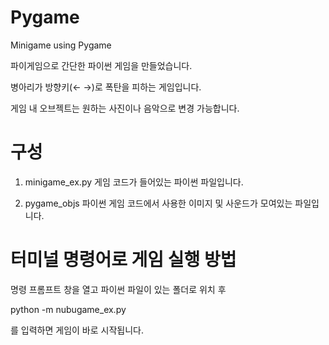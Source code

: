 # Pygame
Minigame using Pygame

파이게임으로 간단한 파이썬 게임을 만들었습니다.

병아리가 방향키(← →)로 폭탄을 피하는 게임입니다.

게임 내 오브젝트는 원하는 사진이나 음악으로 변경 가능합니다.


# 구성

1. minigame_ex.py
게임 코드가 들어있는 파이썬 파일입니다.

2. pygame_objs
파이썬 게임 코드에서 사용한 이미지 및 사운드가 모여있는 파일입니다.


# 터미널 명령어로 게임 실행 방법
명령 프롬프트 창을 열고
파이썬 파일이 있는 폴더로 위치 후

python -m nubugame_ex.py

를 입력하면 게임이 바로 시작됩니다.
